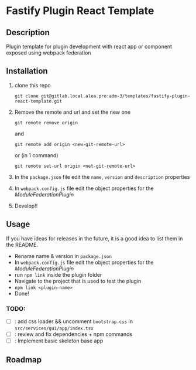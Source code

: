 # Fastify Plugin React Template

## Description
Plugin template for plugin development with react app or component exposed using webpack federation

## Installation
 1. clone this repo
    ``` 
    git clone git@gitlab.local.alea.pro:adm-3/templates/fastify-plugin-react-template.git
    ```

 2. Remove the remote and url and set the new one
    ```
    git remote remove origin
    ```
    and
    ```
    git remote add origin <new-git-remote-url>
    ```

    or (in 1 command)
    ```
    git remote set-url origin <net-git-remote-url>
    ```

 3. In the `package.json` file edit the `name`, `version` and `description` properties


 4. In `webpack.config.js` file edit the object properties for the _ModuleFederationPlugin_
  
 5. Develop!!

## Usage
If you have ideas for releases in the future, it is a good idea to list them in the README.

 - Rename name & version in `package.json`
 - In `webpack.config.js` file edit the object properties for the _ModuleFederationPlugin_
 - run `npm link` inside the plugin folder
 - Navigate to the project that is used to test the plugin
 - `npm link <plugin-name>`
 - Done!

### TODO:

 - [ ] : add css loader && uncomment `bootstrap.css` in `src/services/gui/app/index.tsx`
 - [ ] : review and fix dependencies + npm commands
 - [ ] : Implement basic skeleton base app

## Roadmap